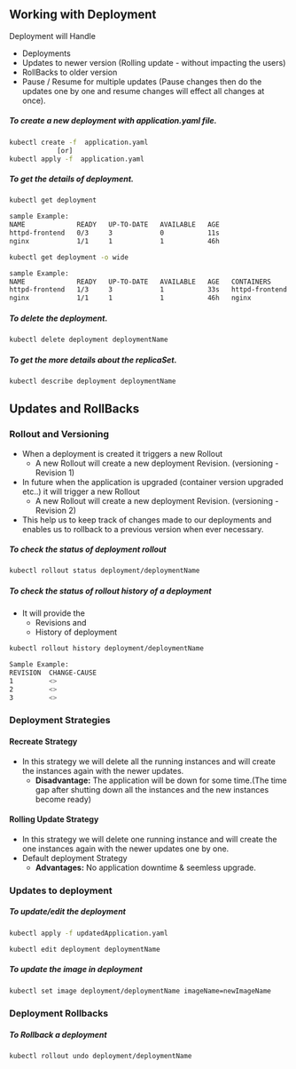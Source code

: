 ## Working with Deployment
Deployment will Handle
* Deployments
* Updates to newer version (Rolling update - without impacting the users) 
* RollBacks to older version 
* Pause / Resume for multiple updates (Pause changes then do the updates one by one and resume changes will effect all changes at once).

##### To create a new deployment with application.yaml file.
```bash
kubectl create -f  application.yaml
            [or]
kubectl apply -f  application.yaml
```

##### To get the details of deployment.
```bash
kubectl get deployment
```
```bash
sample Example:
NAME             READY   UP-TO-DATE   AVAILABLE   AGE
httpd-frontend   0/3     3            0           11s
nginx            1/1     1            1           46h
```
```bash
kubectl get deployment -o wide
```
```bash
sample Example:
NAME             READY   UP-TO-DATE   AVAILABLE   AGE   CONTAINERS       IMAGES             SELECTOR
httpd-frontend   1/3     3            1           33s   httpd-frontend   httpd:2.4-alpine   name=webapp
nginx            1/1     1            1           46h   nginx            nginx              run=nginx
```

##### To delete the deployment.
```bash
kubectl delete deployment deploymentName
```

##### To get the more details about the replicaSet.
```bash
kubectl describe deployment deploymentName
```

## Updates and RollBacks
### Rollout and Versioning
* When a deployment is created it triggers a new Rollout
  * A new Rollout will create a new deployment Revision. (versioning - Revision 1)
* In future when the application is upgraded (container version upgraded etc..) it will trigger a new Rollout
  * A new Rollout will create a new deployment Revision. (versioning - Revision 2)
* This help us to keep track of changes made to our deployments and enables us to rollback to a previous version when ever necessary.

##### To check the status of deployment rollout
```bash
kubectl rollout status deployment/deploymentName
```

##### To check the status of rollout history of a deployment
* It will provide the
  * Revisions and
  * History of deployment
```bash
kubectl rollout history deployment/deploymentName
```
```bash
Sample Example:
REVISION  CHANGE-CAUSE
1         <>
2         <>
3         <>
```

### Deployment Strategies
#### Recreate Strategy
* In this strategy we will delete all the running instances and will create the instances again with the newer updates.
  * **Disadvantage:** The application will be down for some time.(The time gap after shutting down all the instances and the new instances become ready)

#### Rolling Update Strategy
* In this strategy we will delete one running instance and will create the one instances again with the newer updates one by one.
* Default deployment Strategy
  * **Advantages:** No application downtime & seemless upgrade.

### Updates to deployment
##### To update/edit the deployment
```bash
kubectl apply -f updatedApplication.yaml
```
```bash
kubectl edit deployment deploymentName 
```

##### To update the image in deployment
```bash
kubectl set image deployment/deploymentName imageName=newImageName
```
###  Deployment Rollbacks
##### To Rollback a deployment
```bash
kubectl rollout undo deployment/deploymentName
```





